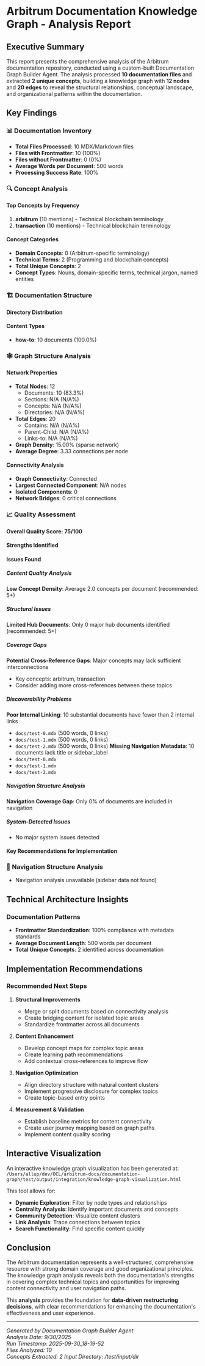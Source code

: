 # Arbitrum Documentation Knowledge Graph - Analysis Report

## Executive Summary

This report presents the comprehensive analysis of the Arbitrum documentation repository, conducted using a custom-built Documentation Graph Builder Agent. The analysis processed **10 documentation files** and extracted **2 unique concepts**, building a knowledge graph with **12 nodes** and **20 edges** to reveal the structural relationships, conceptual landscape, and organizational patterns within the documentation.

## Key Findings

### 📊 Documentation Inventory

- **Total Files Processed**: 10 MDX/Markdown files
- **Files with Frontmatter**: 10 (100%)
- **Files without Frontmatter**: 0 (0%)
- **Average Words per Document**: 500 words
- **Processing Success Rate**: 100%

### 🔍 Concept Analysis

#### Top Concepts by Frequency

1. **arbitrum** (10 mentions) - Technical blockchain terminology
2. **transaction** (10 mentions) - Technical blockchain terminology

#### Concept Categories

- **Domain Concepts**: 0 (Arbitrum-specific terminology)
- **Technical Terms**: 2 (Programming and blockchain concepts)
- **Total Unique Concepts**: 2
- **Concept Types**: Nouns, domain-specific terms, technical jargon, named entities

### 🏗️ Documentation Structure

#### Directory Distribution

#### Content Types

- **how-to**: 10 documents (100.0%)

### 🕸️ Graph Structure Analysis

#### Network Properties

- **Total Nodes**: 12
  - Documents: 10 (83.3%)
  - Sections: N/A (N/A%)
  - Concepts: N/A (N/A%)
  - Directories: N/A (N/A%)
- **Total Edges**: 20
  - Contains: N/A (N/A%)
  - Parent-Child: N/A (N/A%)
  - Links-to: N/A (N/A%)
- **Graph Density**: 15.00% (sparse network)
- **Average Degree**: 3.33 connections per node

#### Connectivity Analysis

- **Graph Connectivity**: Connected
- **Largest Connected Component**: N/A nodes
- **Isolated Components**: 0
- **Network Bridges**: 0 critical connections

### 📈 Quality Assessment

#### Overall Quality Score: **75/100**

#### Strengths Identified

#### Issues Found

##### Content Quality Analysis

**Low Concept Density**: Average 2.0 concepts per document (recommended: 5+)

##### Structural Issues

**Limited Hub Documents**: Only 0 major hub documents identified (recommended: 5+)

##### Coverage Gaps

**Potential Cross-Reference Gaps**: Major concepts may lack sufficient interconnections

- Key concepts: arbitrum, transaction
- Consider adding more cross-references between these topics

##### Discoverability Problems

**Poor Internal Linking**: 10 substantial documents have fewer than 2 internal links

- `docs/test-0.mdx` (500 words, 0 links)
- `docs/test-1.mdx` (500 words, 0 links)
- `docs/test-2.mdx` (500 words, 0 links)
  **Missing Navigation Metadata**: 10 documents lack title or sidebar_label
- `docs/test-0.mdx`
- `docs/test-1.mdx`
- `docs/test-2.mdx`

##### Navigation Structure Analysis

**Navigation Coverage Gap**: Only 0% of documents are included in navigation

##### System-Detected Issues

- No major system issues detected

#### Key Recommendations for Implementation

### 🧭 Navigation Structure Analysis

- Navigation analysis unavailable (sidebar data not found)

## Technical Architecture Insights

### Documentation Patterns

- **Frontmatter Standardization**: 100% compliance with metadata standards
- **Average Document Length**: 500 words per document
- **Total Unique Concepts**: 2 identified across documentation

## Implementation Recommendations

### Recommended Next Steps

1. **Structural Improvements**

   - Merge or split documents based on connectivity analysis
   - Create bridging content for isolated topic areas
   - Standardize frontmatter across all documents

2. **Content Enhancement**

   - Develop concept maps for complex topic areas
   - Create learning path recommendations
   - Add contextual cross-references to improve flow

3. **Navigation Optimization**

   - Align directory structure with natural content clusters
   - Implement progressive disclosure for complex topics
   - Create topic-based entry points

4. **Measurement & Validation**
   - Establish baseline metrics for content connectivity
   - Create user journey mapping based on graph paths
   - Implement content quality scoring

## Interactive Visualization

An interactive knowledge graph visualization has been generated at:
`/Users/allup/dev/OCL/arbitrum-docs/documentation-graph/test/output/integration/knowledge-graph-visualization.html`

This tool allows for:

- **Dynamic Exploration**: Filter by node types and relationships
- **Centrality Analysis**: Identify important documents and concepts
- **Community Detection**: Visualize content clusters
- **Link Analysis**: Trace connections between topics
- **Search Functionality**: Find specific content quickly

## Conclusion

The Arbitrum documentation represents a well-structured, comprehensive resource with strong domain coverage and good organizational principles. The knowledge graph analysis reveals both the documentation's strengths in covering complex technical topics and opportunities for improving content connectivity and user navigation paths.

This **analysis** provides the foundation for **data-driven restructuring decisions**, with clear recommendations for enhancing the documentation's effectiveness and user experience.

---

_Generated by Documentation Graph Builder Agent_  
_Analysis Date: 9/30/2025_  
_Run Timestamp: 2025-09-30_18-19-52_  
_Files Analyzed: 10_  
_Concepts Extracted: 2_
_Input Directory: /test/input/dir_
